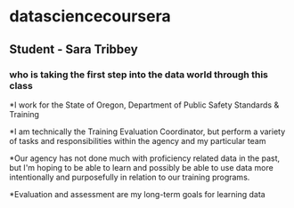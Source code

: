 # datasciencecoursera
## Student - Sara Tribbey
### who is taking the first step into the data world through this class

*I work for the State of Oregon, Department of Public Safety Standards & Training

*I am technically the Training Evaluation Coordinator, but perform a variety of tasks and responsibilities within the agency and my particular team

*Our agency has not done much with proficiency related data in the past, but I'm hoping to be able to learn and possibly be able to use data more intentionally and purposefully in relation to our training programs.

*Evaluation and assessment are my long-term goals for learning data
